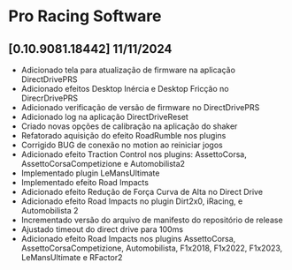 # Pro Racing Software

## [0.10.9081.18442] 11/11/2024

 - Adicionado tela para atualização de firmware na aplicação DirectDrivePRS
 - Adicionado efeitos Desktop Inércia e Desktop Fricção no DirecrDrivePRS
 - Adicionado verificação de versão de firmware no DirectDrivePRS
 - Adicionado log na aplicação DirectDriveReset
 - Criado novas opções de calibração na aplicação do shaker
 - Refatorado aquisição do efeito RoadRumble nos plugins
 - Corrigido BUG de conexão no motion ao reiniciar jogos
 - Adicionado efeito Traction Control nos plugins: AssettoCorsa, AssettoCorsaCompetizione e Automobilista2
 - Implementado plugin LeMansUltimate
 - Implementado efeito Road Impacts
 - Adicionado efeito Redução de Força Curva de Alta no Direct Drive
 - Adicionado efeito Road Impacts no plugin Dirt2x0, iRacing, e Automobilista 2
 - Incrementado versão do arquivo de manifesto do repositório de release
 - Ajustado timeout do direct drive para 100ms
 - Adicionado efeito Road Impacts nos plugins AssettoCorsa, AssettoCorsaCompetizione, Automobilista, F1x2018, F1x2022, F1x2023, LeMansUltimate e RFactor2
